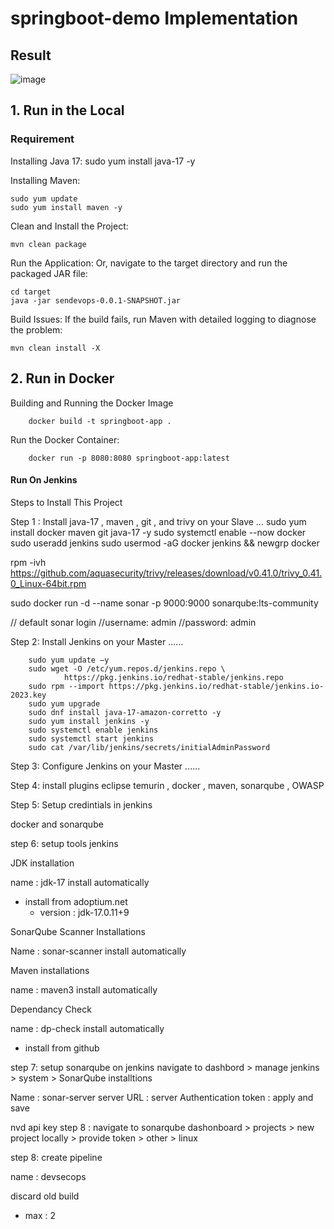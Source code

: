 # springboot-demo Implementation
## Result
![image](https://github.com/user-attachments/assets/5012f3c8-5ed9-4f28-8ae7-25abb2b2fcac)

## 1. Run in the Local
### Requirement
Installing Java 17:
    sudo yum install java-17 -y

Installing Maven:
    
    sudo yum update
    sudo yum install maven -y



Clean and Install the Project:

    mvn clean package

Run the Application:
Or, navigate to the target directory and run the packaged JAR file:
    
    cd target
    java -jar sendevops-0.0.1-SNAPSHOT.jar


Build Issues:
If the build fails, run Maven with detailed logging to diagnose the problem:

    mvn clean install -X

## 2. Run in Docker

Building and Running the Docker Image

        docker build -t springboot-app .

Run the Docker Container:

        docker run -p 8080:8080 springboot-app:latest


#### Run On Jenkins ######


Steps to Install This Project

Step 1 : Install java-17 , maven , git , and trivy on your Slave ... 
        sudo yum install docker maven git java-17 -y 
        sudo systemctl enable --now docker
        sudo useradd jenkins 
        sudo usermod -aG docker jenkins && newgrp docker

rpm -ivh https://github.com/aquasecurity/trivy/releases/download/v0.41.0/trivy_0.41.0_Linux-64bit.rpm

sudo docker run -d --name sonar -p 9000:9000 sonarqube:lts-community

// default sonar login 
//username: admin
//password: admin



Step 2: Install Jenkins on your Master ......

        sudo yum update –y
        sudo wget -O /etc/yum.repos.d/jenkins.repo \
                https://pkg.jenkins.io/redhat-stable/jenkins.repo
        sudo rpm --import https://pkg.jenkins.io/redhat-stable/jenkins.io-2023.key
        sudo yum upgrade
        sudo dnf install java-17-amazon-corretto -y
        sudo yum install jenkins -y
        sudo systemctl enable jenkins
        sudo systemctl start jenkins
        sudo cat /var/lib/jenkins/secrets/initialAdminPassword

Step 3: Configure Jenkins on your Master ......

Step 4: install plugins
   eclipse temurin , docker ,   maven, sonarqube , OWASP

Step 5: Setup credintials in jenkins 

docker and sonarqube 

step 6: setup tools jenkins

JDK installation 

name : jdk-17
install automatically
- install from adoptium.net 
  - version : jdk-17.0.11+9


SonarQube Scanner Installations

Name : sonar-scanner 
install automatically


Maven installations

name : maven3 
install automatically 

Dependancy Check 

name : dp-check
install automatically 
- install from github


step 7: setup sonarqube on jenkins
navigate to dashbord > manage jenkins > system > SonarQube installtions 

Name : sonar-server 
server URL : 
server Authentication token : 
apply and save


nvd api key
step 8 :
navigate to sonarqube dashonboard > projects > new project locally > provide token > other > linux 


step 8: create pipeline

name : devsecops

discard old build 
 - max : 2




        
